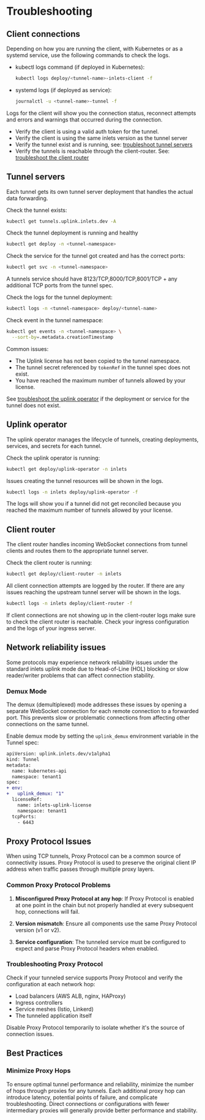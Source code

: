 # Troubleshooting


## Client connections

Depending on how you are running the client, with Kubernetes or as a systemd service, use the following commands to check the logs.

- kubectl logs command (if deployed in Kubernetes):
    ```bash
    kubectl logs deploy/<tunnel-name>-inlets-client -f
    ```

- systemd logs (if deployed as service):
    ```bash
    journalctl -u <tunnel-name>-tunnel -f
    ```

Logs for the client will show you the connection status, reconnect attempts and errors and warnings that occurred during the connection.

- Verify the client is using a valid auth token for the tunnel.
- Verify the client is using the same inlets version as the tunnel server
- Verify the tunnel exist and is running, see: [troubleshoot tunnel servers](#tunnel-servers)
- Verify the tunnels is reachable through the client-router. See: [troubleshoot the client router](#client-router)

## Tunnel servers

Each tunnel gets its own tunnel server deployment that handles the actual data forwarding.

Check the tunnel exists:

```sh
kubectl get tunnels.uplink.inlets.dev -A
```

Check the tunnel deployment is running and healthy

```sh
kubectl get deploy -n <tunnel-namespace>
```

Check the service for the tunnel got created and has the correct ports:

```sh
kubectl get svc -n <tunnel-namespace>
```

A tunnels service should have 8123/TCP,8000/TCP,8001/TCP + any additional TCP ports from the tunnel spec.

Check the logs for the tunnel deployment:

```sh
kubectl logs -n <tunnel-namespace> deploy/<tunnel-name>
```

Check event in the tunnel namespace:

```sh
kubectl get events -n <tunnel-namespace> \
  --sort-by=.metadata.creationTimestamp
```

Common issues:

- The Uplink license has not been copied to the tunnel namespace.
- The tunnel secret referenced by `tokenRef` in the tunnel spec does not exist.
- You have reached the maximum number of tunnels allowed by your license.

See [troubleshoot the uplink operator](#uplink-operator) if the deployment or service for the tunnel does not exist.

## Uplink operator

The uplink operator manages the lifecycle of tunnels, creating deployments, services, and secrets for each tunnel.

Check the uplink operator is running:

```sh
kubectl get deploy/uplink-operator -n inlets
```

Issues creating the tunnel resources will be shown in the logs.

```sh
kubectl logs -n inlets deploy/uplink-operator -f
```

The logs will show you if a tunnel did not get reconciled because you reached the maximum number of tunnels allowed by your license.

## Client router

The client router handles incoming WebSocket connections from tunnel clients and routes them to the appropriate tunnel server.

Check the client router is running:

```sh
kubectl get deploy/client-router -n inlets
```

All client connection attempts are logged by the router. If there are any issues reaching the upstream tunnel server will be shown in the logs.

```sh
kubectl logs -n inlets deploy/client-router -f
```

If client connections are not showing up in the client-router logs make sure to check the client router is reachable. Check your ingress configuration and the logs of your ingress server.

## Network reliability issues

Some protocols may experience network reliability issues under the standard inlets uplink mode due to Head-of-Line (HOL) blocking or slow reader/writer problems that can affect connection stability.

### Demux Mode

The demux (demultiplexed) mode addresses these issues by opening a separate WebSocket connection for each remote connection to a forwarded port. This prevents slow or problematic connections from affecting other connections on the same tunnel.

Enable demux mode by setting the `uplink_demux` environment variable in the Tunnel spec:

```diff
apiVersion: uplink.inlets.dev/v1alpha1
kind: Tunnel
metadata:
  name: kubernetes-api
  namespace: tenant1
spec:
+ env:
+   uplink_demux: "1"
  licenseRef:
    name: inlets-uplink-license
    namespace: tenant1
  tcpPorts:
    - 6443
```

## Proxy Protocol Issues

When using TCP tunnels, Proxy Protocol can be a common source of connectivity issues. Proxy Protocol is used to preserve the original client IP address when traffic passes through multiple proxy layers.

### Common Proxy Protocol Problems

1. **Misconfigured Proxy Protocol at any hop**: If Proxy Protocol is enabled at one point in the chain but not properly handled at every subsequent hop, connections will fail.

2. **Version mismatch**: Ensure all components use the same Proxy Protocol version (v1 or v2).

3. **Service configuration**: The tunneled service must be configured to expect and parse Proxy Protocol headers when enabled.

### Troubleshooting Proxy Protocol

Check if your tunneled service supports Proxy Protocol and verify the configuration at each network hop:

- Load balancers (AWS ALB, nginx, HAProxy)
- Ingress controllers
- Service meshes (Istio, Linkerd)
- The tunneled application itself

Disable Proxy Protocol temporarily to isolate whether it's the source of connection issues.

## Best Practices

### Minimize Proxy Hops

To ensure optimal tunnel performance and reliability, minimize the number of hops through proxies for any tunnels. Each additional proxy hop can introduce latency, potential points of failure, and complicate troubleshooting. Direct connections or configurations with fewer intermediary proxies will generally provide better performance and stability.
